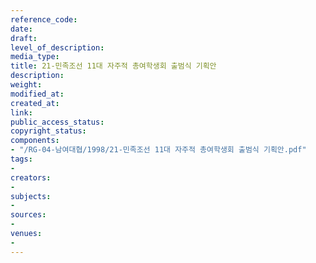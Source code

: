 ```yaml
---
reference_code: 
date: 
draft: 
level_of_description: 
media_type: 
title: 21-민족조선 11대 자주적 총여학생회 출범식 기획안
description: 
weight: 
modified_at: 
created_at: 
link: 
public_access_status: 
copyright_status: 
components:
- "/RG-04-남여대협/1998/21-민족조선 11대 자주적 총여학생회 출범식 기획안.pdf"
tags:
- 
creators:
- 
subjects:
- 
sources:
- 
venues:
- 
---
```

